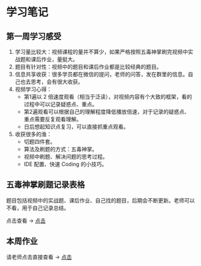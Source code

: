 # 学习笔记

## 第一周学习感受

1. 学习量比较大：视频课程的量并不算少，如果严格按照五毒神掌刷完视频中实战题和课后作业，量挺大。
2. 题目有针对性：视频中的题目和课后作业都是比较经典的题目。
3. 信息共享收获：很多学员都在微信的提问，老师的问答，发在群里的信息。自己也去思考，会有很大收获。
4. 视频学习心得：
    * 第1遍以 2 倍速度观看（相当于泛读），对视频内容有个大致的框架，看的过程中可以记录疑惑点、重点。
    * 第2遍观看可以根据自己的理解程度降低播放倍速，对于记录的疑惑点、重点需要反复观看理解。
    * 日后想起知识点复习，可以直接抓重点观看。
5. 收获很多的渔：
    * 切题四件套。
    * 算法及刷题的方式：五毒神掌。
    * 视频中刷题、解决问题的思考过程。
    * IDE 配置、快速 Coding 的小技巧。

## 五毒神掌刷题记录表格

题目包括视频中的实战题、课后作业、自己找的题目，后期会不断更新。老师可以不看，用于自己记录总结。

点击查看 -> [点击](https://shimo.im/sheets/GXJpwr6y3X6JKC8H/MODOC/)

## 本周作业

请老师点击直接查看 -> [点击](./Homework.md)
